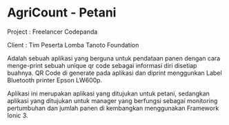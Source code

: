 # AgriCount - Petani
Project : Freelancer Codepanda

Client  : Tim Peserta Lomba Tanoto Foundation

Adalah sebuah aplikasi yang berguna untuk pendataan panen dengan cara menge-print sebuah unique qr code sebagai informasi diri disetiap buahnya. QR Code di generate pada aplikasi dan diprint menggunkan Label Bluetooth printer Epson LW600p.

Aplikasi ini merupakan aplikasi yang ditujukan untuk petani, sedangkan aplikasi yang ditujukan untuk manager yang berfungsi sebagai monitoring pertumbuhan dan jumlah panen di kembangkan menggunakan Framework Ionic 3.

